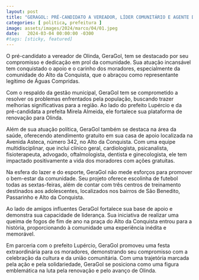 ```yaml
---
layout: post
title: "GERAGOL: PRÉ-CANDIDATO A VEREADOR, LÍDER COMUNITÁRIO E AGENTE DE MUDANÇA EM OLINDA."
categories: [ politica, prefeitura ]
image: assets/images/2024/marco/04/01.jpeg
date:   2024-03-04 00:00:00 -0300
#tags: [sticky, featured]
---
```

O pré-candidato a vereador de Olinda, GeraGol, tem se destacado por seu compromisso e dedicação em prol da comunidade. Sua atuação incansável tem conquistado o apoio e o carinho dos moradores, especialmente da comunidade do Alto da Conquista, que o abraçou como representante legítimo de Águas Compridas.

Com o respaldo da gestão municipal, GeraGol tem se comprometido a resolver os problemas enfrentados pela população, buscando trazer melhorias significativas para a região. Ao lado do prefeito Lupércio e da pré-candidata a prefeita Mirela Almeida, ele fortalece sua plataforma de renovação para Olinda.

Além de sua atuação política, GeraGol também se destaca na área da saúde, oferecendo atendimento gratuito em sua casa de apoio localizada na Avenida Asteca, número 342, no Alto da Conquista. Com uma equipe multidisciplinar, que inclui clínico geral, cardiologista, psicanalista, fisioterapeuta, advogado, oftalmologista, dentista e ginecologista, ele tem impactado positivamente a vida dos moradores com ações gratuitas.

Na esfera do lazer e do esporte, GeraGol não mede esforços para promover o bem-estar da comunidade. Seu projeto oferece escolinha de futebol todas as sextas-feiras, além de contar com três centros de treinamento destinados aos adolescentes, localizados nos bairros de São Benedito, Passarinho e Alto da Conquista.

Ao lado de amigos influentes GeraGol fortalece sua base de apoio e demonstra sua capacidade de liderança. Sua iniciativa de realizar uma queima de fogos de fim de ano na praça do Alto da Conquista entrou para a história, proporcionando à comunidade uma experiência inédita e memorável.

Em parceria com o prefeito Lupércio, GeraGol promoveu uma festa extraordinária para os moradores, demonstrando seu compromisso com a celebração da cultura e da união comunitária. Com uma trajetória marcada pela ação e pela solidariedade, GeraGol se posiciona como uma figura emblemática na luta pela renovação e pelo avanço de Olinda.